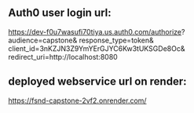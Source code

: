 



## Auth0 user login url:
  https://dev-f0u7wasufi70tiya.us.auth0.com/authorize?
  audience=capstone&
  response_type=token&
  client_id=3nKZJN3Z9YmYErGJYC6Kw3tUKSGDe8Oc&
  redirect_uri=http://localhost:8080


  ## deployed webservice url on render:
  https://fsnd-capstone-2vf2.onrender.com/